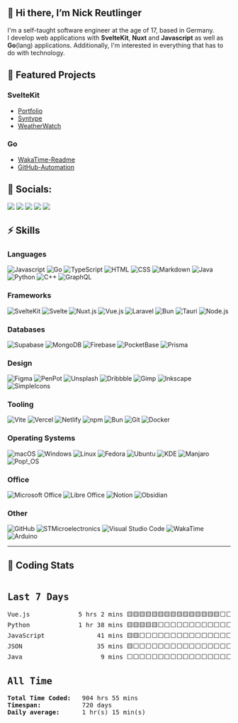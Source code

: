 ## 👋 Hi there, I’m Nick Reutlinger

I'm a self-taught software engineer at the age of 17, based in Germany.  
I develop web applications with **SvelteKit**, **Nuxt** and **Javascript** as well as **Go**(lang) applications. Additionally, I'm interested in everything that has to do with technology.

## 🚀 Featured Projects

### SvelteKit

-   [Portfolio](https://nickreutlinger.de)
-   [Syntype](https://syntype.vercel.app)
-   [WeatherWatch](https://weatherwatch.vercel.app/)

### Go

-   [WakaTime-Readme](https://github.com/NickRTR/WakaTime-Readme)
-   [GitHub-Automation](https://github.com/NickRTR/GitHub-Automation)

## 💬 Socials:

<a href="https://twitter.com/nick_reutlinger"><img src="https://img.shields.io/badge/Twitter-1DA1F2?style=for-the-badge&logo=twitter&logoColor=white"></a>
<a href="https://github.com/NickRTR"><img src="https://img.shields.io/badge/GitHub-100000?style=for-the-badge&logo=github&logoColor=white"></a>
<a href="https://www.linkedin.com/in/nick-reutlinger-9a89ab236/"><img src="https://img.shields.io/badge/LinkedIn-0077B5?style=for-the-badge&logo=linkedin&logoColor=white"></a>
<a href="https://stackoverflow.com/users/17878912/nickrtr"><img src="https://img.shields.io/badge/Stack_Overflow-FE7A16?style=for-the-badge&logo=stack-overflow&logoColor=white"></a>
<a href="https://nickreutlinger.itch.io"><img src="https://img.shields.io/badge/Itch.io-FA5C5C?style=for-the-badge&logo=itchdotio&logoColor=white"></a>

## ⚡ Skills

<!--Skill-Badge-Action-Start-->

### Languages

<img alt="Javascript" src="https://img.shields.io/badge/JavaScript-F7DF1E?style=for-the-badge&logo=JavaScript&logoColor=000000"/> <img alt="Go" src="https://img.shields.io/badge/go-00ADD8?style=for-the-badge&logo=go&logoColor=FFFFFF"/> <img alt="TypeScript" src="https://img.shields.io/badge/TypeScript-3178C6?style=for-the-badge&logo=TypeScript&logoColor=FFFFFF"/> <img alt="HTML" src="https://img.shields.io/badge/HTML5-E34F26?style=for-the-badge&logo=html5&logoColor=white"/> <img alt="CSS" src="https://img.shields.io/badge/CSS3-1572B6?style=for-the-badge&logo=css3&logoColor=white"/> <img alt="Markdown" src="https://img.shields.io/badge/Markdown-000000?style=for-the-badge&logo=markdown&logoColor=white"/> <img alt="Java" src="https://img.shields.io/badge/Java-ED8B00?style=for-the-badge&logo=java&logoColor=white"/> <img alt="Python" src="https://img.shields.io/badge/Python-3776AB?style=for-the-badge&logo=Python&logoColor=FFFFFF"/> <img alt="C++" src="https://img.shields.io/badge/C%2B%2B-00599C?style=for-the-badge&logo=c%2B%2B&logoColor=white"/> <img alt="GraphQL" src="https://img.shields.io/badge/GraphQL-E10098?style=for-the-badge&logo=GraphQL&logoColor=FFFFFF"/> 
### Frameworks

<img alt="SvelteKit" src="https://img.shields.io/badge/SvelteKit-FF3E00?style=for-the-badge&logo=Svelte&logoColor=FFFFFF"/> <img alt="Svelte" src="https://img.shields.io/badge/Svelte-FFFFFF?style=for-the-badge&logo=Svelte&logoColor=FF3E00"/> <img alt="Nuxt.js" src="https://img.shields.io/badge/Nuxt.js-00DC82?style=for-the-badge&logo=Nuxt.js&logoColor=FFFFFF"/> <img alt="Vue.js" src="https://img.shields.io/badge/Vue.js-4FC08D?style=for-the-badge&logo=Vue.js&logoColor=000000"/> <img alt="Laravel" src="https://img.shields.io/badge/Laravel-FF2D20?style=for-the-badge&logo=Laravel&logoColor=FFFFFF"/> <img alt="Bun" src="https://img.shields.io/badge/bun-000000?style=for-the-badge&logo=bun&logoColor=FFFFFF"/> <img alt="Tauri" src="https://img.shields.io/badge/Tauri-FFC131?style=for-the-badge&logo=Tauri&logoColor=white"/> <img alt="Node.js" src="https://img.shields.io/badge/Node.js-339933?style=for-the-badge&logo=nodedotjs&logoColor=white"/> 
### Databases

<img alt="Supabase" src="https://img.shields.io/badge/Supabase-3ECF8E?style=for-the-badge&logo=Supabase&logoColor=000000"/> <img alt="MongoDB" src="https://img.shields.io/badge/MongoDB-4EA94B?style=for-the-badge&logo=mongodb&logoColor=white"/> <img alt="Firebase" src="https://img.shields.io/badge/firebase-ffca28?style=for-the-badge&logo=firebase&logoColor=black"/> <img alt="PocketBase" src="https://img.shields.io/badge/PocketBase-B8DBE4?style=for-the-badge&logo=PocketBase&logoColor=000000"/> <img alt="Prisma" src="https://img.shields.io/badge/Prisma-2D3748?style=for-the-badge&logo=Prisma&logoColor=FFFFFF"/> 
### Design

<img alt="Figma" src="https://img.shields.io/badge/Figma-F24E1E?style=for-the-badge&logo=figma&logoColor=white"/> <img alt="PenPot" src="https://img.shields.io/badge/Penpot-FFFFFF?style=for-the-badge&logo=Penpot&logoColor=000000"/> <img alt="Unsplash" src="https://img.shields.io/badge/Unsplash-000000?style=for-the-badge&logo=Unsplash&logoColor=white"/> <img alt="Dribbble" src="https://img.shields.io/badge/Dribbble-EA4C89?style=for-the-badge&logo=dribbble&logoColor=white"/> <img alt="Gimp" src="https://img.shields.io/badge/gimp-5C5543?style=for-the-badge&logo=gimp&logoColor=white"/> <img alt="Inkscape" src="https://img.shields.io/badge/Inkscape-000000?style=for-the-badge&logo=Inkscape&logoColor=white"/> <img alt="SimpleIcons" src="https://img.shields.io/badge/Simple Icons-FFFFFF?style=for-the-badge&logo=Simple Icons&logoColor=111111"/> 
### Tooling

<img alt="Vite" src="https://img.shields.io/badge/Vite-B73BFE?style=for-the-badge&logo=vite&logoColor=FFD62E"/> <img alt="Vercel" src="https://img.shields.io/badge/Vercel-000000?style=for-the-badge&logo=vercel&logoColor=white"/> <img alt="Netlify" src="https://img.shields.io/badge/Netlify-00C7B7?style=for-the-badge&logo=netlify&logoColor=white"/> <img alt="npm" src="https://img.shields.io/badge/npm-CB3837?style=for-the-badge&logo=npm&logoColor=white"/> <img alt="Bun" src="https://img.shields.io/badge/bun-000000?style=for-the-badge&logo=bun&logoColor=FFFFFF"/> <img alt="Git" src="https://img.shields.io/badge/GIT-E44C30?style=for-the-badge&logo=git&logoColor=white"/> <img alt="Docker" src="https://img.shields.io/badge/Docker-2496ED?style=for-the-badge&logo=Docker&logoColor=FFFFFF"/> 
### Operating Systems

<img alt="macOS" src="https://img.shields.io/badge/macOS-FFFFFF?style=for-the-badge&logo=macOS&logoColor=000000"/> <img alt="Windows" src="https://img.shields.io/badge/Windows-0078D6?style=for-the-badge&logo=windows&logoColor=white"/> <img alt="Linux" src="https://img.shields.io/badge/Linux-FCC624?style=for-the-badge&logo=linux&logoColor=black"/> <img alt="Fedora" src="https://img.shields.io/badge/Fedora-294172?style=for-the-badge&logo=fedora&logoColor=white"/> <img alt="Ubuntu" src="https://img.shields.io/badge/Ubuntu-E95420?style=for-the-badge&logo=ubuntu&logoColor=white"/> <img alt="KDE" src="https://img.shields.io/badge/kde-1D99F3?style=for-the-badge&logo=kde&logoColor=FFFFFF"/> <img alt="Manjaro" src="https://img.shields.io/badge/manjaro-35BF5C?style=for-the-badge&logo=manjaro&logoColor=white"/> <img alt="Pop!_OS" src="https://img.shields.io/badge/Pop!_OS-000000?style=for-the-badge&logo=Pop!_OS&logoColor=48B9C7"/> 
### Office

<img alt="Microsoft Office" src="https://img.shields.io/badge/Microsoft_Office-D83B01?style=for-the-badge&logo=microsoft-office&logoColor=white"/> <img alt="Libre Office" src="https://img.shields.io/badge/LibreOffice-18A303?style=for-the-badge&logo=LibreOffice&logoColor=white"/> <img alt="Notion" src="https://img.shields.io/badge/Notion-000000?style=for-the-badge&logo=notion&logoColor=white"/> <img alt="Obsidian" src="https://img.shields.io/badge/Obsidian-7C3AED?style=for-the-badge&logo=Obsidian&logoColor=FFFFFF"/> 
### Other

<img alt="GitHub" src="https://img.shields.io/badge/GitHub-100000?style=for-the-badge&logo=github&logoColor=white"/> <img alt="STMicroelectronics" src="https://img.shields.io/badge/STMicroelectronics-03234B?style=for-the-badge&logo=STMicroelectronics&logoColor=FFFFFF"/> <img alt="Visual Studio Code" src="https://img.shields.io/badge/Visual_Studio_Code-0078D4?style=for-the-badge&logo=visual%20studio%20code&logoColor=white"/> <img alt="WakaTime" src="https://img.shields.io/badge/WakaTime-000000?style=for-the-badge&logo=WakaTime&logoColor=white"/> <img alt="Arduino" src="https://img.shields.io/badge/Arduino-00979D?style=for-the-badge&logo=Arduino&logoColor=FFFFFF"/> 
<!--Skill-Badge-Action-End-->

---

## 📅 Coding Stats

<!--WakaTime-Start-->
<pre><h2>Last 7 Days</h2>Vue.js             5 hrs 2 mins 🟨🟨🟨🟨🟨🟨🟨🟨🟨🟨🟨🟨🟨🟨🟨⬜⬜⬜⬜⬜⬜⬜⬜⬜⬜  60.49 %</br>Python             1 hr 38 mins 🟨🟨🟨🟨🟨⬜⬜⬜⬜⬜⬜⬜⬜⬜⬜⬜⬜⬜⬜⬜⬜⬜⬜⬜⬜  19.67 %</br>JavaScript              41 mins 🟨🟨⬜⬜⬜⬜⬜⬜⬜⬜⬜⬜⬜⬜⬜⬜⬜⬜⬜⬜⬜⬜⬜⬜⬜   8.21 %</br>JSON                    35 mins 🟨⬜⬜⬜⬜⬜⬜⬜⬜⬜⬜⬜⬜⬜⬜⬜⬜⬜⬜⬜⬜⬜⬜⬜⬜   7.16 %</br>Java                     9 mins ⬜⬜⬜⬜⬜⬜⬜⬜⬜⬜⬜⬜⬜⬜⬜⬜⬜⬜⬜⬜⬜⬜⬜⬜⬜   2.00 %</br><h2>All Time</h2><strong>Total Time Coded:   </strong>904 hrs 55 mins</br><strong>Timespan:           </strong>720 days</br><strong>Daily average:      </strong>1 hr(s) 15 min(s)</pre>
<!--WakaTime-End-->
